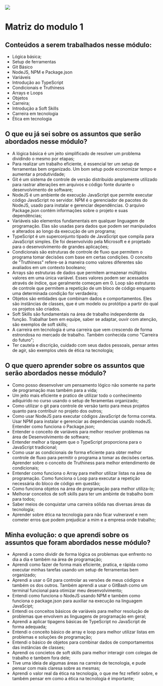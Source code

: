 ![](https://i.imgur.com/xG74tOh.png)

# Matriz do modulo 1

## Conteúdos a serem trabalhados nesse módulo:

- Lógica básica;
- Setup de ferramentas
- Git Básico
- NodeJS, NPM e Package.json
- Variáveis
- Introdução ao TypeScript
- Condicionais e Truthiness
- Arrays e Loops
- Objetos
- Carreira;
- Introdução a Soft Skills
- Carreira em tecnologia
- Ética em tecnologia

## O que eu já sei sobre os assuntos que serão abordados nesse módulo?

- A lógica básica é um jeito simplificado de resolver um problema dividindo o mesmo por etapas;
- Para realizar um trabalho eficiente, é essencial ter um setup de ferramentas bem organizado. Um bom setup pode economizar tempo e aumentar a produtividade;
- Git é um sistema de controle de versão distribuído amplamente utilizado para rastrar alterações em arquivos e código fonte durante o desenvolvimento de software;
- NodeJS é um ambiente de execução JavaScript que permite executar código JavaScript no servidor. NPM é o gerenciador de pacotes do NodeJS, usado para instalar e gerenciar dependências. O arquivo Package.json contém informações sobre o projeto e suas dependências;
- Variáveis são elementos fundamentais em qualquer linguagem de programação. Elas são usadas para dados que podem ser manipulados e alterados ao longo da execução de um programa;
- TypeScript é um superconjunto tipado de JavaScript que compila para JavaScript simples. Ele foi desenvolvido pela Microsoft e é projetado para o desenvolvimento de grandes aplicações;
- Condicionais são estruturas de controle de fluxo que permitem o programa tomar decisões com base em certas condições. O conceito de "Truthiness" refere-se à maneira como valores diferentes são avaliados em um contexto booleano;
- Arrays são estruturas de dados que permitem armazenar múltiplos valores em uma única variável. Esses valores podem ser acessados através de índice, que geralmente começam em 0. Loop são estruturas de controle que permitem a repetição de um bloco de código enquanto uma determinada condição for verdadeira;
- Objetos são entidades que combinam dados e comportamentos. Eles são instâncias de classes, que é um modelo ou protótipo a partir do qual os projetos são criados.
- Soft Skills são fundamentais na área de trabalho independente da função. Trabalhar bem em equipe, saber se adaptar, ouvir com atenção, são exemplos de soft skills;
- A carreira em tecnologia é uma carreira que vem crescendo de forma estrondosa no mercado de trabalho. Também conhecida como "Carreira do futuro";
- Ter cautela e discrição, cuidado com seus dados pessoais, pensar antes de agir, são exemplos uteis de ética na tecnologia;

## O que quero aprender sobre os assuntos que serão abordados nesse módulo?

- Como posso desenvolver um pensamento lógico não somente na parte de programação mas também para a vida;
- Um jeito mais eficiente e pratico de utilizar todo o conhecimento adiquirido no curso usando o setup de feramentas organizado;
- Como utilizar o git para controle de versão tanto para meus projetos quanto para contribuir no projeto dos outros;
- Como usar NodeJS para executar códigos JavaScript de forma correta. Usar NPM para instalar e gerenciar as dependencias usando nodeJS. Entender como funciona o Package.json;
- Entender o conceito de variáveis para melhor resolver problemas na área de Desenvolvimento de software;
- Entender melhor a tipagem que o TypeScript proporciona para o JavaScript tradicional;
- Como usar as condicionais de forma eficiente para obter melhor controle de fluxo para permitir o programa a tomar as decisões certas. Aprender sobre o conceito de Truthiness para melhor entendimento de condicionais;
- Entender como funciona o Array para melhor utilizar listas na área de programação. Como funciona o Loop para executar a repetição necessária do bloco de código em questão;
- Como funciona objetos na área de programação para melhor utiliza-lo;
- Melhorar conceitos de soft skills para ter um ambinte de trabalho bom para todos;
- Saber meios de conquistar uma carreira sólida nas diversas áreas da tecnologia;
- Aprender sobre ética na tecnologia para não ficar vulneravel e nem cometer erros que podem prejudicar a mim e a empresa onde trabalho;

## Minha evolução: o que aprendi sobre os assuntos que foram abordados nesse módulo?

- Aprendi a como dividir de forma lógica os problemas que enfrento no dia a dia e também na área de programação;
- Aprendi como fazer de forma mais eficiente, pratica, e rápida como executar minhas tarefas usando um setup de ferramentas bem organizado;
- Aprendi a usar o Git para controlar as versões de meus códigos e também os dos outros. Também aprendi a usar o GitBash como um terminal funcional para otimizar meu desenvolvimento;
- Entendi como funciona o NodeJS usando NPM e também como funciona o package.json para auxiliar na execução na linguagem JavaScipt;
- Entendi os conceitos básicos de variáveis para melhor resolução de problemas que envolvem as linguagens de programação em geral;
- Aprendi a aplicar tipagens básicas de TypeScript no JavaScript de forma adequada;
- Entendi o conceito básico de array e loop para melhor utilizar listas em problemas e soluções de programação;
- Entendi o básico de objetos para combinar dados de comportamentos das instâncias de classes;
- Aprendi os concietos de soft skills para melhor interagir com colegas de trabalho e tambem fora dele;
- Tive uma ideia de algumas áreas na carreira de tecnologia, e pude pensar com mais claresa sobre as mesmas;
- Aprendi o valor real da ética na tecnologia, o que me fez refletir sobre, e também pensar em como a ética na tecnologia é importante;
